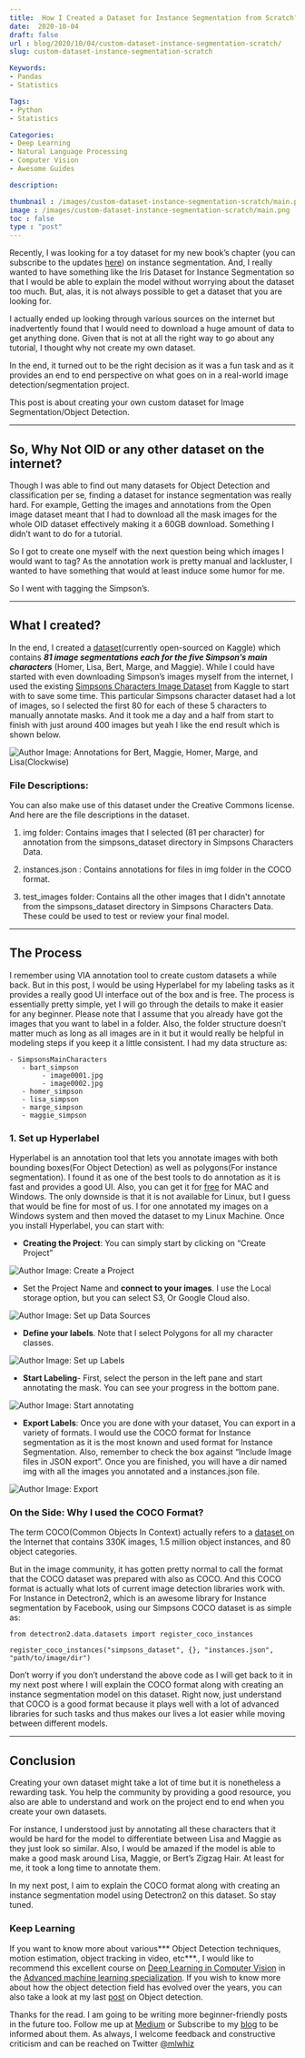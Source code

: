 ```yaml
---
title:  How I Created a Dataset for Instance Segmentation from Scratch?
date:  2020-10-04
draft: false
url : blog/2020/10/04/custom-dataset-instance-segmentation-scratch/
slug: custom-dataset-instance-segmentation-scratch

Keywords:
- Pandas
- Statistics

Tags:
- Python
- Statistics

Categories:
- Deep Learning
- Natural Language Processing
- Computer Vision
- Awesome Guides

description:

thumbnail : /images/custom-dataset-instance-segmentation-scratch/main.png
image : /images/custom-dataset-instance-segmentation-scratch/main.png
toc : false
type : "post"
---
```


Recently, I was looking for a toy dataset for my new book’s chapter (you can subscribe to the updates [here](https://mlwhiz.ck.page/9a2ffe9e2c)) on instance segmentation. And, I really wanted to have something like the Iris Dataset for Instance Segmentation so that I would be able to explain the model without worrying about the dataset too much. But, alas, it is not always possible to get a dataset that you are looking for.

I actually ended up looking through various sources on the internet but inadvertently found that I would need to download a huge amount of data to get anything done. Given that is not at all the right way to go about any tutorial, I thought why not create my own dataset. 

In the end, it turned out to be the right decision as it was a fun task and as it provides an end to end perspective on what goes on in a real-world image detection/segmentation project.

This post is about creating your own custom dataset for Image Segmentation/Object Detection. 

---

## So, Why Not OID or any other dataset on the internet?

Though I was able to find out many datasets for Object Detection and classification per se, finding a dataset for instance segmentation was really hard. For example, Getting the images and annotations from the Open image dataset meant that I had to download all the mask images for the whole OID dataset effectively making it a 60GB download. Something I didn’t want to do for a tutorial. 

So I got to create one myself with the next question being which images I would want to tag? As the annotation work is pretty manual and lackluster, I wanted to have something that would at least induce some humor for me. 

So I went with tagging the Simpson’s. 

---

## What I created? 

In the end, I created a [dataset](https://www.kaggle.com/mlwhiz/simpsons-main-characters)(currently open-sourced on Kaggle) which contains ***81 image segmentations each for the five Simpson’s main characters*** (Homer, Lisa, Bert, Marge, and Maggie). While I could have started with even downloading Simpson’s images myself from the internet, I used the existing [Simpsons Characters Image Dataset](https://www.kaggle.com/alexattia/the-simpsons-characters-dataset?select=simpsons_dataset) from Kaggle to start with to save some time. This particular Simpsons character dataset had a lot of images, so I selected the first 80 for each of these 5 characters to manually annotate masks. And it took me a day and a half from start to finish with just around 400 images but yeah I like the end result which is shown below. 

![Author Image: Annotations for Bert, Maggie, Homer, Marge, and Lisa(Clockwise) ](/images/custom-dataset-instance-segmentation-scratch/0.png "Author Image: Annotations for Bert, Maggie, Homer, Marge, and Lisa(Clockwise)")

### File Descriptions:

You can also make use of this dataset under the Creative Commons license. And here are the file descriptions in the dataset. 

1. img folder: Contains images that I selected (81 per character) for annotation from the simpsons_dataset directory in Simpsons Characters Data.

1. instances.json : Contains annotations for files in img folder in the COCO format.

1. test_images folder: Contains all the other images that I didn't annotate from the simpsons_dataset directory in Simpsons Characters Data. These could be used to test or review your final model. 

---
## The Process

I remember using VIA annotation tool to create custom datasets a while back. But in this post, I would be using Hyperlabel for my labeling tasks as it provides a  really good UI interface out of the box and is free. The process is essentially pretty simple, yet I will go through the details to make it easier for any beginner. Please note that I assume that you already have got the images that you want to label in a folder. Also, the folder structure doesn’t matter much as long as all images are in it but it would really be helpful in modeling steps if you keep it a little consistent. I had my data structure as:

    - SimpsonsMainCharacters
       - bart_simpson
            - image0001.jpg
            - image0002.jpg
       - homer_simpson
       - lisa_simpson
       - marge_simpson
       - maggie_simpson

### 1. Set up Hyperlabel

Hyperlabel is an annotation tool that lets you annotate images with both bounding boxes(For Object Detection) as well as polygons(For instance segmentation). I found it as one of the best tools to do annotation as it is fast and provides a good UI. Also, you can get it for [free](https://hyperlabel.com/) for MAC and Windows. The only downside is that it is not available for Linux, but I guess that would be fine for most of us. I for one annotated my images on a Windows system and then moved the dataset to my Linux Machine. Once you install Hyperlabel, you can start with:

* **Creating the Project**: You can simply start by clicking on “Create Project”

![Author Image: Create a Project](/images/custom-dataset-instance-segmentation-scratch/1.png "Author Image: Create a Project")

* Set the Project Name and **connect to your images**. I use the Local storage option, but you can select S3, Or Google Cloud also.

![Author Image: Set up Data Sources](/images/custom-dataset-instance-segmentation-scratch/2.png "Author Image: Set up Data Sources")

* **Define your labels**. Note that I select Polygons for all my character classes.

![Author Image: Set up Labels](/images/custom-dataset-instance-segmentation-scratch/3.png "Author Image: Set up Labels")

* **Start Labeling**- First, select the person in the left pane and start annotating the mask. You can see your progress in the bottom pane.

![Author Image: Start annotating](/images/custom-dataset-instance-segmentation-scratch/4.png "Author Image: Start annotating")

* **Export Labels**: Once you are done with your dataset, You can export in a variety of formats. I would use the COCO format for Instance segmentation as it is the most known and used format for Instance Segmentation. Also, remember to check the box against “Include Image files in JSON export”. Once you are finished, you will have a dir named img with all the images you annotated and a instances.json file.

![Author Image: Export](/images/custom-dataset-instance-segmentation-scratch/5.png "Author Image: Export")

### On the Side: Why I used the COCO Format?

The term COCO(Common Objects In Context) actually refers to a [dataset ](https://cocodataset.org/#home)on the Internet that contains 330K images, 1.5 million object instances, and 80 object categories.

But in the image community, it has gotten pretty normal to call the format that the COCO dataset was prepared with also as COCO. And this COCO format is actually what lots of current image detection libraries work with. For Instance in Detectron2, which is an awesome library for Instance segmentation by Facebook, using our Simpsons COCO dataset is as simple as:

    from detectron2.data.datasets import register_coco_instances

    register_coco_instances("simpsons_dataset", {}, "instances.json", "path/to/image/dir")

Don’t worry if you don’t understand the above code as I will get back to it in my next post where I will explain the COCO format along with creating an instance segmentation model on this dataset. Right now, just understand that COCO is a good format because it plays well with a lot of advanced libraries for such tasks and thus makes our lives a lot easier while moving between different models. 

---
## Conclusion

Creating your own dataset might take a lot of time but it is nonetheless a rewarding task. You help the community by providing a good resource, you also are able to understand and work on the project end to end when you create your own datasets. 

For instance, I understood just by annotating all these characters that it would be hard for the model to differentiate between Lisa and Maggie as they just look so similar.  Also, I would be amazed if the model is able to make a good mask around Lisa, Maggie, or Bert’s Zigzag Hair. At least for me, it took a long time to annotate them.

In my next post, I aim to explain the COCO format along with creating an instance segmentation model using Detectron2 on this dataset. So stay tuned.

### Keep Learning

If you want to know more about various*** Object Detection techniques, motion estimation, object tracking in video, etc***., I would like to recommend this excellent course on [Deep Learning in Computer Vision](https://www.coursera.org/specializations/aml?siteID=lVarvwc5BD0-AqkGMb7JzoCMW0Np1uLfCA&utm_content=2&utm_medium=partners&utm_source=linkshare&utm_campaign=lVarvwc5BD0) in the [Advanced machine learning specialization](https://www.coursera.org/specializations/aml?siteID=lVarvwc5BD0-AqkGMb7JzoCMW0Np1uLfCA&utm_content=2&utm_medium=partners&utm_source=linkshare&utm_campaign=lVarvwc5BD0). If you wish to know more about how the object detection field has evolved over the years, you can also take a look at my last [post](https://towardsdatascience.com/a-hitchhikers-guide-to-object-detection-and-instance-segmentation-ac0146fe8e11) on Object detection.

Thanks for the read. I am going to be writing more beginner-friendly posts in the future too. Follow me up at [Medium](https://medium.com/@rahul_agarwal) or Subscribe to my [blog](http://eepurl.com/dbQnuX) to be informed about them. As always, I welcome feedback and constructive criticism and can be reached on Twitter [@mlwhiz](https://twitter.com/MLWhiz)
